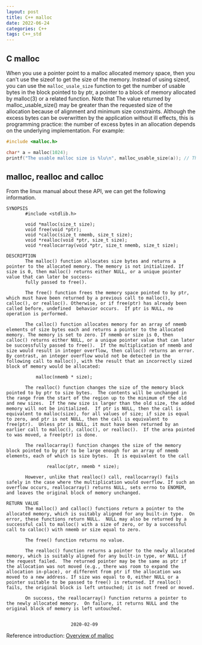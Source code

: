 ```yaml
---
layout: post
title: C++ malloc
date: 2022-06-24
categories: C++
tags: C++_std
---
```


## C malloc

When you use a pointer point to a malloc allocated memory space, then you can't use the sizeof to get the size of the memory. Instead of using sizeof, you can use the `malloc_usale_size` function to get the number of usable bytes in the block pointed to by ptr, a pointer to a block of memory allocated by malloc(3) or a related function. Note that The  value  returned  by  malloc_usable_size()  may be greater than the requested size of the allocation because of alignment and minimum  size constraints. Although the excess bytes can be overwritten by the application without ill effects, this is programming practice: the number of excess bytes in an allocation depends on the underlying implementation. For example:

```c
#include <malloc.h>

char* a = malloc(1024);
printf("The usable malloc size is %lu\n", malloc_usable_size(a)); // The output is not 1024 but 1032
```

## malloc, realloc and calloc

From the linux manual about these API, we can get the following information.

```shell
SYNOPSIS
       #include <stdlib.h>

       void *malloc(size_t size);
       void free(void *ptr);
       void *calloc(size_t nmemb, size_t size);
       void *realloc(void *ptr, size_t size);
       void *reallocarray(void *ptr, size_t nmemb, size_t size);

DESCRIPTION
       The malloc() function allocates size bytes and returns a pointer to the allocated memory. The memory is not initialized. If size is 0, then malloc() returns either NULL, or a unique pointer value that can later be success‐
       fully passed to free().

       The free() function frees the memory space pointed to by ptr, which must have been returned by a previous call to malloc(), calloc(), or realloc(). Otherwise, or if free(ptr) has already been called before, undefined  behavior occurs.  If ptr is NULL, no operation is performed.

       The calloc() function allocates memory for an array of nmemb elements of size bytes each and returns a pointer to the allocated memory. The memory is set to zero. If nmemb or size is 0, then calloc() returns either NULL, or a unique pointer value that can later be successfully passed to free().  If the multiplication of nmemb and size would result in integer overflow, then calloc() returns an error.  By contrast, an integer overflow would not be detected in the following call to malloc(), with the result that an incorrectly sized block of memory would be allocated:

           malloc(nmemb * size);

       The realloc() function changes the size of the memory block pointed to by ptr to size bytes.  The contents will be unchanged in the range from the start of the region up to the minimum of the old and new sizes.  If the new size is larger than the old size, the added memory will not be initialized.  If ptr is NULL, then the call is equivalent to malloc(size), for all values of size; if size is equal to zero, and ptr is not NULL, then the call is equivalent to free(ptr).  Unless ptr is NULL, it must have been returned by an earlier call to malloc(), calloc(), or realloc().  If the area pointed to was moved, a free(ptr) is done.

       The reallocarray() function changes the size of the memory block pointed to by ptr to be large enough for an array of nmemb elements, each of which is size bytes.  It is equivalent to the call

               realloc(ptr, nmemb * size);

       However, unlike that realloc() call, reallocarray() fails safely in the case where the multiplication would overflow. If such an overflow occurs, reallocarray() returns NULL, sets errno to ENOMEM, and leaves the original block of memory unchanged.

RETURN VALUE
       The malloc() and calloc() functions return a pointer to the allocated memory, which is suitably aligned for any built-in type.  On error, these functions return NULL.  NULL may also be returned by a successful call to malloc() with a size of zero, or by a successful call to calloc() with nmemb or size equal to zero.

       The free() function returns no value.

       The realloc() function returns a pointer to the newly allocated memory, which is suitably aligned for any built-in type, or NULL if the request failed.  The returned pointer may be the same as ptr if the allocation was not moved (e.g., there was room to expand the allocation in-place), or different from ptr if the allocation was moved to a new address. If size was equal to 0, either NULL or a pointer suitable to be passed to free() is returned. If realloc() fails, the original block is left untouched; it is not freed or moved.

       On success, the reallocarray() function returns a pointer to the newly allocated memory.  On failure, it returns NULL and the original block of memory is left untouched.

                        
                        2020-02-09
```

Reference introduction: [Overview of malloc](https://sourceware.org/glibc/wiki/MallocInternals)
